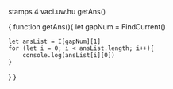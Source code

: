 stamps
4 vaci.uw.hu getAns()

{
function getAns(){
    let gapNum = FindCurrent()

    let ansList = I[gapNum][1]
    for (let i = 0; i < ansList.length; i++){
        console.log(ansList[i][0])
    }
}
}

